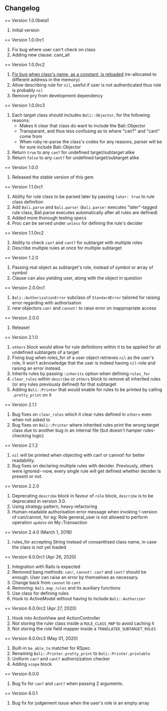 ## Changelog

== Version 1.0.0beta1

1. Initial version

== Version 1.0.0rc1

1. Fix bug where user can't check on class
2. Adding new clause: cant_all

== Version 1.0.0rc2

1. [Fix bug when class's name, as a constant, is reloaded](http://stackoverflow.com/questions/2509350/rails-class-object-id-changes-after-i-make-a-request) (re-allocated to different address in the memory)
2. Allow describing rule for `nil`, useful if user is not authenticated thus role is probably `nil`
3. Remove pry from development dependency

== Version 1.0.0rc3

1. Each target class should includes `Bali::Objector`, for the following reasons:
   - Makes it clear that class do want to include the Bali::Objector
   - Transparant, and thus less confusing as to where "can?" and "cant" come from
   - When ruby re-parse the class's codes for any reasons, parser will be for sure include Bali::Objector
2. Return `true` to any `can?` for undefined target/subtarget alike
3. Return `false` to any `cant?` for undefined target/subtarget alike

== Version 1.0.0

1. Released the stable version of this gem

== Version 1.1.0rc1

1. Ability for rule class to be parsed later by passing `later: true` to rule class definition
2. Add `Bali.parse` and `Bali.parse!` (`Bali.parse!` executes "later"-tagged rule class, Bali.parse executes automatically after all rules are defined)
3. Added more thorough testing specs
4. Proc can be served under `unless` for defining the rule's decider

== Version 1.1.0rc2

1. Ability to check `can?` and `cant?` for subtarget with multiple roles
2. Describe multiple rules at once for multiple subtarget

== Version 1.2.0

1. Passing real object as subtarget's role, instead of symbol or array of symbol
2. Clause can also yielding user, along with the object in question

== Version 2.0.0rc1

1. `Bali::AuthorizationError` subclass of `StandardError` tailored for raising error regarding with authorisation
2. new objectors `can!` and `cannot!` to raise error on inappropriate access

== Version 2.0.0

1. Release!

== Version 2.1.0

1. `others` block would allow for rule definitions within it to be applied for all undefined subtargets of a target
2. Fixing bug when roles_for of a user object retrieves `nil` as the user's role, it won't acknowledge that the user is indeed having `nil`-role and raising an error instead.
3. Inherits rules by passing `:inherits` option when defining `rules_for`
4. `clear_rules` within `describe` or `others` block to remove all inherited rules (or any rules previously defined) for that subtarget
5. Adding `Bali::Printer` that would enable for rules to be printed by calling `.pretty_print` on it

== Version 2.1.1

1. Bug fixes on `clear_rules` which it clear rules defined in `others` even when not asked to
2. Bug fixes on `Bali::Printer` where inherited rules print the wrong target class due to another bug in an internal file (but doesn't hamper rules-checking logic)

== Version 2.1.2

1. `nil` will be printed <nil> when objecting with can! or cannot! for better readability.
2. Bug fixes on declaring multiple rules with decider. Previously, others were ignored--now, every single rule will get defined whether decider is present or not.

== Version 2.2.0

1. Deprecating `describe` block in favour of `role` block, `describe` is to be deprecated in version 3.0.
2. Using strategy pattern, heavy refactoring
3. Human-readable authorisation error message when invoking !-version of can/cannot, for eg: Role general_user is not allowed to perform operation `update` on My::Transaction

== Version 2.4.0 (March 1, 2016)

1. rules_for accepting String instead of consanttised class name, in case the class is not yet loaded

== Version 6.0.0rc1 (Apr 26, 2020)

1. Integration with Rails is expected
2. Removed bang methods: `can!`, `cannot!`. `can?` and `cant?` should be enough. User can raise an error by themselves as necessary.
3. Change back from `cannot` to `cant`
4. Removing: `Bali.map_rules` and its auxiliary functions
5. Use class for defining rules
6. Hook to ActiveModel without having to include `Bali::Authorizer`

== Version 6.0.0rc2 (Apr 27, 2020)

1. Hook into ActionView and ActionController
2. Not storing the ruler class inside a `RULE_CLASS_MAP` to avoid caching it
3. Not storing the role field mapper inside a `TRANSLATED_SUBTARGET_ROLES`

== Version 6.0.0rc3 (May 01, 2020)

1. Built-in `be_able_to` matcher for RSpec
2. Renaming `Bali::Printer.pretty_print` to `Bali::Printer.printable`
3. Uniform `can?` and `cant?` authorizization checker
4. Adding `scope` block

== Version 6.0.0
1. Bug fix for `can?` and `cant?` when passing 2 arguments.

== Version 6.0.1
1. Bug fix for judgement issue when the user's role is an empty array
